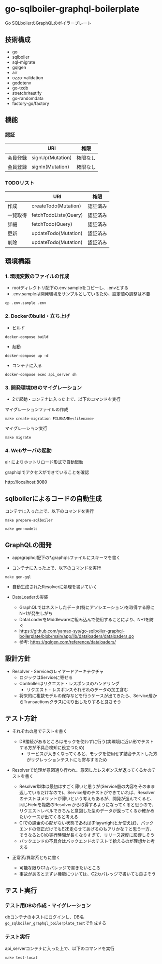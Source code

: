 # go-sqlboiler-graphql-boilerplate
Go SQLboilerのGraphQLのボイラープレート

## 技術構成
- go
- sqlboiler
- sql-migrate
- gqlgen
- air
- ozzo-validation
- godotenv
- go-txdb
- stretchr/testify
- go-randomdata
- factory-go/factory

## 機能
### 認証
| | URI | 権限 |
| ------------- | ------------- | ------------- |
| 会員登録 | signUp(Mutation) | 権限なし |
| 会員登録 | signIn(Mutation) | 権限なし |

### TODOリスト
| | URI | 権限 |
| ------------- | ------------- | ------------- |
| 作成 | createTodo(Mutation) | 認証済み |
| 一覧取得 | fetchTodoLists(Query) | 認証済み |
| 詳細 | fetchTodo(Query) | 認証済み |
| 更新 | updateTodo(Mutation) | 認証済み |
| 削除 | updateTodo(Mutation) | 認証済み |

## 環境構築
### 1. 環境変数のファイルの作成
- rootディレクトリ配下の.env.sampleをコピーし、.envとする
- .env.sampleは開発環境をサンプルとしているため、設定値の調整は不要

```
cp .env.sample .env
```

### 2. Dockerのbuild・立ち上げ
- ビルド
```
docker-compose build
```

- 起動
```
docker-compose up -d
```

- コンテナに入る
```
docker-compose exec api_server sh
```

### 3. 開発環境DBのマイグレーション
- 2で起動・コンテナに入った上で、以下のコマンドを実行

マイグレーションファイルの作成
```
make create-migration FILENAME=<filename>
```

マイグレーション実行
```
make migrate
```

### 4. Webサーバの起動
air によりホットリロード形式で自動起動

graphiqlでアクセスができていることを確認

http://localhost:8080

## sqlboilerによるコードの自動生成
コンテナに入った上で、以下のコマンドを実行
```
make prepare-sqlboiler

make gen-models
```

## GraphQLの開発
- app/graphql配下の*.graphqlsファイルにスキーマを書く

- コンテナに入った上で、以下のコマンドを実行
```
make gen-gql
```

- 自動生成されたResolverに処理を書いていく

- DataLoaderの実装
	- GraphQLではネストしたデータ(特にアソシエーション)を取得する際にN+1が発生しがち
	- DataLoaderをMiddlewareに組み込んで使用することにより、N+1を防ぐ
	- <https://github.com/yamao-sys/go-sqlboiler-graphql-boilerplate/blob/main/app/lib/dataloaders/dataloaders.go>
	- 参考: https://gqlgen.com/reference/dataloaders/

## 設計方針
- Resolver - Serviceのレイヤードアーキテクチャ
	- ロジックはServiceに寄せる
	- Controllerはリクエスト・レスポンスのハンドリング
		- リクエスト・レスポンスそれぞれのデータの加工含む
	- 将来的に複数モデルの保存などを行うケースが出てきたら、Service層からTransactionsクラスに切り出したりすると良さそう

## テスト方針
- それぞれの層でテストを書く
	- DB接続があるところはモックを使わずに行う(実環境に近い形でテストする方が不具合検知に役立つため)
		- サービスが大きくなってくると、モックを使用せず結合テストした方がリグレッションテストにも寄与するため

- Resolverで処理が意図通り行われ、意図したレスポンスが返ってくるかのテストを書く
	- Resolver単体は最初はすごく薄いと思うが(Service層の内容をそのまま返しているだけなので)、Service層のテストができていれば、Resolverのテストはメリットが薄いという考えもあるが、開発が進んでくると、同じFieldを複数のResolverから取得するようになってくると思うので、リクエストレベルできちんと意図した型のデータが返ってくるか確かめたいケースが出てくると考える
	- CIでの課金の心配がない状態であれば(Playwrightとか使えば)、バックエンドの修正だけでもE2E走らせてあげるのもアリかな？と思う一方、そうなるとCIの実行時間が長くなりすぎて、リリース速度に影響しそう
	- バックエンドの不具合はバックエンドのテストで拾えるのが理想かと考える

- 正常系/異常系ともに書く
	- 可能な限りC1カバレッジで書きたいところ
	- 事故があるとまずい機能については、C2カバレッジで書いても良さそう

## テスト実行
### テスト用DBの作成・マイグレーション
dbコンテナのホストにログインし、DB名`go_sqlboiler_graphql_boilerplate_test`で作成する

### テスト実行
api_serverコンテナに入った上で、以下のコマンドを実行
```
make test-local
```
